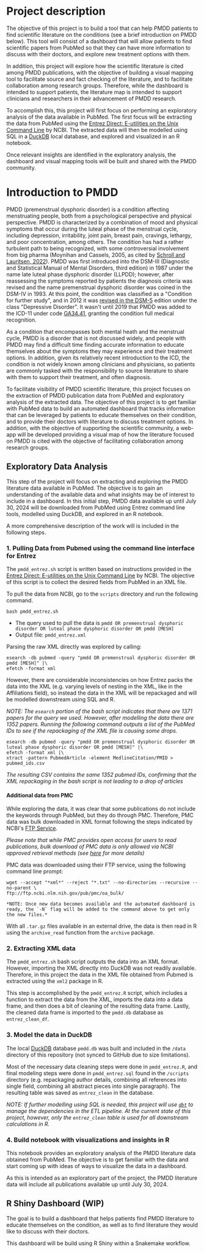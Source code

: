 # Project description

The objective of this project is to build a tool that can help PMDD patients to find scientific literature on the conditions (see a brief introduction on PMDD below). This tool will consist of a dashboard that will allow patients to find scientific papers from PubMed so that they can have more information to discuss with their doctors, and explore new treatment options with them. 

In addition, this project will explore how the scientific literature is cited among PMDD publications, with the objective of building a visual mapping tool to facilitate source and fact checking of the literature, and to facilitate collaboration among research groups. Therefore, while the dashboard is intended to support patients, the literature map is intended to support clinicians and researchers in their advancement of PMDD research. 

To accomplish this, this project will first focus on performing an exploratory analysis of the data available in PubMed. The first focus will be extracting the data from PubMed using the [Entrez Direct: E-utilities on the Unix Command Line](https://www.ncbi.nlm.nih.gov/books/NBK179288/#chapter6.Structured_Data) by NCBI. The extracted data will then be modelled using SQL in a [DuckDB](https://duckdb.org/docs) local database, and explored and visualized in an R notebook.

Once relevant insights are identified in the exploratory analysis, the dashboard and visual mapping tools will be built and shared with the PMDD community. 

# Introduction to PMDD

PMDD (premenstrual dysphoric disorder) is a condition affecting menstruating people, both from a psychological perspective and physical perspective. PMDD is characterized by a combination of mood and physical symptoms that occur during the luteal phase of the menstrual cycle, including depression, irritability, joint pain, breast pain, cravings, lethargy, and poor concentration, among others. The condition has had a rather turbulent path to being recognized, with some controversial involvement from big pharma (Moynihan and Cassels, 2005, as cited by [Schroll and Lauritsen, 2022](https://doi.org/10.1111/aogs.14360)). PMDD was first introduced into the DSM-III (Diagnostic and Statistical Manual of Mental Disorders, third edition) in 1987 under the name late luteal phase dysphoric disorder (LLPDD); however, after reassessing the symptoms reported by patients the diagnosis criteria was revised and the name premenstrual dysphoric disorder was coined in the DSM-IV in 1993. At this point, the condition was classified as a "Condition for further study", and in 2012 it was [revised in the DSM-5](https://www.ncbi.nlm.nih.gov/books/NBK519704/table/ch3.t24) edition under the class "Depressive Disorder". It wasn't until 2019 that PMDD was added to the ICD-11 under code [GA34.41](https://icd.who.int/browse/2024-01/mms/en#1526774088), granting the condition full medical recognition. 

As a condition that encompasses both mental heath and the menstrual cycle, PMDD is a disorder that is not discussed widely, and people with PMDD may find a difficult time finding accurate information to educate themselves about the symptoms they may experience and their treatment options. In addition, given its relatively recent introduction to the ICD, the condition is not widely known among clinicians and physicians, so patients are commonly tasked with the responsibility to source literature to share with them to support their treatment, and often diagnosis.

To facilitate visibility of PMDD scientific literature, this project focuses on the extraction of PMDD publication data from PubMed and exploratory analysis of the extracted data. The objective of this project is to get familiar with PubMed data to build an automated dashboard that tracks information that can be leveraged by patients to educate themselves on their condition, and to provide their doctors with literature to discuss treatment options. In addition, with the objective of supporting the scientific community, a web-app will be developed providing a visual map of how the literature focused on PMDD is cited with the objective of facilitating collaboration among research groups. 


## Exploratory Data Analysis

This step of the project will focus on extracting and exploring the PMDD literature data available in PubMed. The objective is to gain an understanding of the available data and what insights may be of interest to include in a dashboard. In this initial step, PMDD data available up until July 30, 2024 will be downloaded from PubMed using Entrez command line tools, modelled using DuckDB, and explored in an R notebook. 

A more comprehensive description of the work will is included in the following steps. 

### 1. Pulling Data from Pubmed using the command line interface for Entrez

The `pmdd_entrez.sh` script is written based on instructions provided in the [Entrez Direct: E-utilities on the Unix Command Line](https://www.ncbi.nlm.nih.gov/books/NBK179288/#chapter6.Structured_Data) by NCBI. The objective of this script is to collect the desired fields from PubMed in an XML file. 

To pull the data from NCBI, go to the `scripts` directory and run the following command.  
```
bash pmdd_entrez.sh
```

- The query used to pull the data is `pmdd OR premenstrual dysphoric disorder OR luteal phase dysphoric disorder OR pmdd [MESH]`
- Output file: `pmdd_entrez.xml`

Parsing the raw XML directly was explored by calling: 
```
esearch -db pubmed -query "pmdd OR premenstrual dysphoric disorder OR pmdd [MESH]" |\
efetch -format xml
```

However, there are considerable inconsistencies on how Entrez packs the data into the XML (e.g. varying levels of nesting in the XML, like in the Affiliations field), so instead the data in the XML will be repackaged and will be modelled downstream using SQL and R. 

*NOTE: The `esearch` portion of the bash script indicates that there are 1371 papers for the query we used. However, after modelling the data there are 1352 papers. Running the following command outputs a list of the PubMed IDs to see if the repackaging of the XML file is causing some drops.*
```
esearch -db pubmed -query "pmdd OR premenstrual dysphoric disorder OR luteal phase dysphoric disorder OR pmdd [MESH]" |\
efetch -format xml |\
xtract -pattern PubmedArticle -element MedlineCitation/PMID > pubmed_ids.csv
```
*The resulting CSV contains the same 1352 pubmed IDs, confirming that the XML repackaging in the bash script is not leading to a drop of articles*


#### Additional data from PMC

While exploring the data, it was clear that some publications do not include the keywords through PubMed, but they do through PMC. Therefore, PMC data was bulk downloaded in XML format following the steps indicated by NCBI's [FTP Service](https://www.ncbi.nlm.nih.gov/pmc/tools/ftp/#bulk). 

*Please note that while PMC provides open access for users to read publications, bulk download of PMC data is only allowed via NCBI approved retrieval methods (see [here](https://www.ncbi.nlm.nih.gov/pmc/tools/openftlist/) for more details)*

PMC data was downloaded using their FTP service, using the following command line prompt:
```
wget --accept "*xml*" --reject "*.txt" --no-directories --recursive --no-parent \
ftp://ftp.ncbi.nlm.nih.gov/pub/pmc/oa_bulk/
```

    *NOTE: Once new data becomes available and the automated dashboard is ready, the `-N` flag will be added to the command above to get only the new files.*

With all `.tar.gz` files available in an external drive, the data is then read in R using the `archive_read` function from the `archive` package. 


### 2. Extracting XML data

The `pmdd_entrez.sh` bash script outputs the data into an XML format. However, importing the XML directly into DuckDB was not readily available. Therefore, in this project the data in the XML file obtained from Pubmed is extracted using the `xml2` package in R. 

This step is accomplished by the `pmdd_entrez.R` script, which includes a function to extract the data from the XML, imports the data into a data frame, and then does a bit of cleaning of the resulting data frame. Lastly, the cleaned data frame is imported to the `pmdd.db` database as `entrez_clean_df`.

### 3. Model the data in DuckDB

The local [DuckDB](https://duckdb.org/docs/) database `pmdd.db` was built and included in the `/data` directory of this repository (not synced to GitHub due to size limitations). 

Most of the necessary data cleaning steps were done in `pmdd_entrez.R`, and final modeling steps were done in `pmdd_entrez.sql` found in the `/scripts` directory (e.g. repackaging author details, combining all references into single field, combining all abstract pieces into single paragraph). The resulting table was saved as `entrez_clean` in the database.

*NOTE: If further modelling using SQL is needed, this project will use [`dbt`](https://docs.getdbt.com) to manage the dependencies in the ETL pipeline. At the current state of this project, however, only the `entrez_clean` table is used for all downstream calculations in R.*


### 4. Build notebook with visualizations and insights in R

This notebook provides an exploratory analysis of the PMDD literature data obtained from PubMed. The objective is to get familiar with the data and start coming up with ideas of ways to visualize the data in a dashboard. 

As this is intended as an exploratory part of the project, the PMDD literature data will include all publications available up until July 30, 2024. 

## R Shiny Dashboard (WIP)

The goal is to build a dashboard that helps patients find PMDD literature to educate themselves on the condition, as well as to find literature they would like to discuss with their doctors. 

This dashboard will be build using R Shiny within a Snakemake workflow. 
